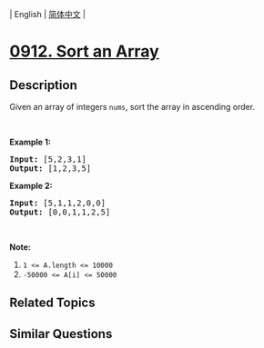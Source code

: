 
| English | [简体中文](README.md) |
# [0912. Sort an Array](https://leetcode-cn.com/problems/sort-an-array/)
## Description
<p>Given an array of integers <code>nums</code>, sort the array in ascending order.</p>

<p>&nbsp;</p>

<ol>
</ol>

<p><strong>Example 1:</strong></p>

<pre>
<strong>Input:</strong>&nbsp;[5,2,3,1]
<strong>Output:</strong> [1,2,3,5]
</pre>

<p><strong>Example 2:</strong></p>

<pre>
<strong>Input: </strong>[5,1,1,2,0,0]
<strong>Output: </strong>[0,0,1,1,2,5]
</pre>

<p>&nbsp;</p>

<p><strong>Note:</strong></p>

<ol>
	<li><code>1 &lt;= A.length &lt;= 10000</code></li>
	<li><code>-50000 &lt;= A[i] &lt;= 50000</code></li>
</ol>

## Related Topics

## Similar Questions

